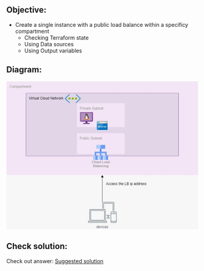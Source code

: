 ## Objective:

- Create a single instance with a public load balance within a specificy compartment
  - Checking Terraform state
  - Using Data sources
  - Using Output variables

## Diagram:
 
![alt text](https://github.com/geek182/terraform/raw/master/oci/Demo/step_2/imgs/step2.jpeg "Diagram step 2")

## Check solution:
Check out answer: [Suggested solution](https://github.com/geek182/terraform/tree/master/oci/Demo/step_2/answer)